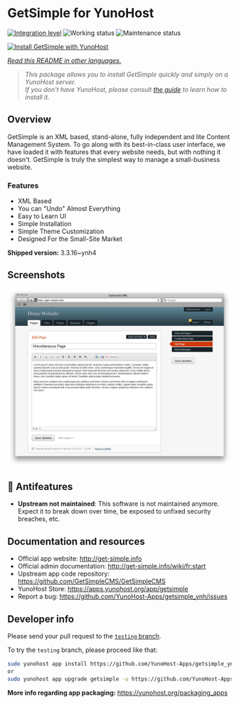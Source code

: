 <!--
N.B.: This README was automatically generated by <https://github.com/YunoHost/apps/tree/master/tools/readme_generator>
It shall NOT be edited by hand.
-->

# GetSimple for YunoHost

[![Integration level](https://dash.yunohost.org/integration/getsimple.svg)](https://dash.yunohost.org/appci/app/getsimple) ![Working status](https://ci-apps.yunohost.org/ci/badges/getsimple.status.svg) ![Maintenance status](https://ci-apps.yunohost.org/ci/badges/getsimple.maintain.svg)

[![Install GetSimple with YunoHost](https://install-app.yunohost.org/install-with-yunohost.svg)](https://install-app.yunohost.org/?app=getsimple)

*[Read this README in other languages.](./ALL_README.md)*

> *This package allows you to install GetSimple quickly and simply on a YunoHost server.*  
> *If you don't have YunoHost, please consult [the guide](https://yunohost.org/install) to learn how to install it.*

## Overview

GetSimple is an XML based, stand-alone, fully independent and lite Content Management System. To go along with its best-in-class user interface, we have loaded it with features that every website needs, but with nothing it doesn't. GetSimple is truly the simplest way to manage a small-business website.

### Features

- XML Based
- You can "Undo" Almost Everything
- Easy to Learn UI
- Simple Installation
- Simple Theme Customization
- Designed For the Small-Site Market

**Shipped version:** 3.3.16~ynh4

## Screenshots

![Screenshot of GetSimple](./doc/screenshots/screenshot_editpage.png)

## :red_circle: Antifeatures

- **Upstream not maintained**: This software is not maintained anymore. Expect it to break down over time, be exposed to unfixed security breaches, etc.

## Documentation and resources

- Official app website: <http://get-simple.info>
- Official admin documentation: <http://get-simple.info/wiki/fr:start>
- Upstream app code repository: <https://github.com/GetSimpleCMS/GetSimpleCMS>
- YunoHost Store: <https://apps.yunohost.org/app/getsimple>
- Report a bug: <https://github.com/YunoHost-Apps/getsimple_ynh/issues>

## Developer info

Please send your pull request to the [`testing` branch](https://github.com/YunoHost-Apps/getsimple_ynh/tree/testing).

To try the `testing` branch, please proceed like that:

```bash
sudo yunohost app install https://github.com/YunoHost-Apps/getsimple_ynh/tree/testing --debug
or
sudo yunohost app upgrade getsimple -u https://github.com/YunoHost-Apps/getsimple_ynh/tree/testing --debug
```

**More info regarding app packaging:** <https://yunohost.org/packaging_apps>
